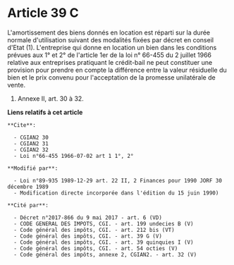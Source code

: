 # Article 39 C

L'amortissement des biens donnés en location est réparti sur la durée normale d'utilisation suivant des modalités fixées par
décret en conseil d'Etat (1).    L'entreprise qui donne en location un bien dans les conditions prévues aux 1° et 2° de
l'article 1er de la loi n° 66-455 du 2 juillet 1966 relative aux entreprises pratiquant le crédit-bail ne peut constituer une
provision pour prendre en compte la différence entre la valeur résiduelle du bien et le prix convenu pour l'acceptation de la
promesse unilatérale de vente.

1) Annexe II, art. 30 à 32.

**Liens relatifs à cet article**

	**Cite**:

	  - CGIAN2 30
	  - CGIAN2 31
	  - CGIAN2 32
	  - Loi n°66-455 1966-07-02 art 1 1°, 2°

	**Modifié par**:

	  - Loi n°89-935 1989-12-29 art. 22 II, 2 Finances pour 1990 JORF 30 décembre 1989
	  - Modification directe incorporée dans l'édition du 15 juin 1990)

	**Cité par**:

	  - Décret n°2017-866 du 9 mai 2017 - art. 6 (VD)
	  - CODE GENERAL DES IMPOTS, CGI. - art. 199 undecies B (V)
	  - Code général des impôts, CGI. - art. 212 bis (VT)
	  - Code général des impôts, CGI. - art. 39 G (V)
	  - Code général des impôts, CGI. - art. 39 quinquies I (V)
	  - Code général des impôts, CGI. - art. 54 octies (V)
	  - Code général des impôts, annexe 2, CGIAN2. - art. 32 (V)
